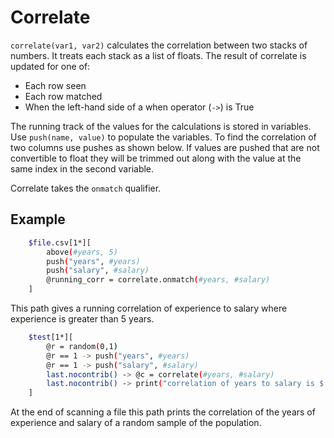 
# Correlate

`correlate(var1, var2)` calculates the correlation between two stacks of numbers. It treats each stack as a list of floats. The result of correlate is updated for one of:
- Each row seen
- Each row matched
- When the left-hand side of a when operator (`->`) is True

The running track of the values for the calculations is stored in variables. Use `push(name, value)` to populate the variables. To find the correlation of two columns use pushes as shown below. If values are pushed that are not convertible to float they will be trimmed out along with the value at the same index in the second variable.

Correlate takes the `onmatch` qualifier.

## Example

```bash
    $file.csv[1*][
        above(#years, 5)
        push("years", #years)
        push("salary", #salary)
        @running_corr = correlate.onmatch(#years, #salary)
    ]
```

This path gives a running correlation of experience to salary where experience is greater than 5 years.

```bash
    $test[1*][
        @r = random(0,1)
        @r == 1 -> push("years", #years)
        @r == 1 -> push("salary", #salary)
        last.nocontrib() -> @c = correlate(#years, #salary)
        last.nocontrib() -> print("correlation of years to salary is $.variables.c")
    ]
```

At the end of scanning a file this path prints the correlation of the years of experience and salary of a random sample of the population.



